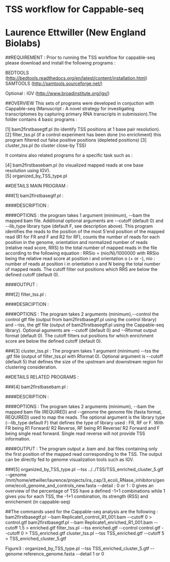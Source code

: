 # TSS workflow for Cappable-seq
# Laurence Ettwiller (New England Biolabs)


##REQUIREMENT : Prior to running the TSS workflow for cappable-seq please download and install the following programs :

BEDTOOLS (http://bedtools.readthedocs.org/en/latest/content/installation.html)
SAMTOOLS (http://samtools.sourceforge.net/)

Optional : 
IGV (http://www.broadinstitute.org/igv/)


##OVERVIEW
This sets of programs were developed in conjuction with Cappable-seq (Manuscript :
A novel strategy for investigating transcriptomes by capturing primary RNA transcripts in submission).The folder contains 4 basic programs :
 
 [1] bam2firstbasegtf.pl (to identify TSS positions at 1 base pair resolution).
 [2] filter_tss.pl (if a control experiment has been done (no enrichment) this program filtered out false positive positions (depleted positions)
 [3] cluster_tss.pl (to cluster close-by TSS)

It contains also related programs for a specific task such as :
   
   [4] bam2firstbasebam.pl (to visualized mapped reads at one base resolution using IGV).	
   [5] organized_by_TSS_type.pl 


##DETAILS MAIN PROGRAM :

###[1] bam2firstbasegtf.pl :

####DESCRIPTION :

####OPTIONS :
the program takes 1 argument (minimum), --bam the mapped bam file. Additional optional arguments are --cutoff (default 0) and --lib_type 
library type (default F, see description above). This program identifies the reads to the position of the most 5'end position of the mapped read (R1 for FR and F and R2 for RF), counts the number of reads for each position in the genome, orientation and normalized number of reads (relative read score, RRS) to the total number of mapped reads in the file according to the following equation :  RRSio = (nio/N)/1000000 with RRSio being the relative read score at position i and orientation o (+ or -), nio : number of reads at position i in orientation o and N being the total number of mapped reads. The cutoff filter out positions which RRS are below the defined cutoff (default 0).

####OUTPUT :


###[2] filter_tss.pl : 

####DESRCIPTION :
    
####OPTIONS :
The program takes 2 arguments (minimum),--control  the control gtf file (output from bam2firstbasegtf.pl using the control library) and --tss, the gtf file (output of bam2firstbasegtf.pl using the Cappable-seq library). Optional aguments are --cutoff (default 0) and --Rformat output format (default 0). The cutoff filters out positions for which enrichment score are below the defined cutoff (default 0). 

 
###[3] cluster_tss.pl : The program takes 1 argument (minimum) --tss the .gtf file (output of filter_tss.pl with Rformat 0). Optional argument is --cutoff (default 5) that defines the size of the upstream and downstream region for clustering consideration. 


##DETAILS RELATED PROGRAMS :


###[4] bam2firstbasebam.pl :

####DESCRIPTION :

####OPTIONS :
The program takes 2 arguments (minimum), --bam the mapped bam file (REQUIRED) and --genome the genome file (fasta format, REQUIRED) used to map the reads. The optional argument is the library type (--lib_type default F) that defines the type of library used : FR, RF or F. With FR being R1 Forward/ R2 Reverse, RF being R1 Reverse/ R2 Forward and F being single read forward. Single read reverse will not provide TSS information.

####OUTPUT :
The program output a .bam and .bai files containing only the first position of the mapped read corresponding to the TSS. The output can be directly fed to genome visualization tools such as IGV.



###[5] organized_by_TSS_type.pl  --tss ../../TSS/TSS_enriched_cluster_5.gtf --genome /mnt/home/ettwiller/laurence/projects/ira_cap/3_ecoli_RNase_inhibitors/genome/ecoli_genome_and_controls_new.fasta --detail : 0 or 1 : 0 gives an overview of the percentage of TSS have a defined -1+1 combinations while 1 gives you for each TSS, the -1+1 combination, its strength (RSS) and enrichement (in cappable-seq) 


##The commands used for the Cappable-seq analysis are the following :
bam2firstbasegtf.pl  --bam Replicate1_control_R1_001.bam --cutoff 0 > control.gtf
bam2firstbasegtf.pl  --bam Replicate1_enriched_R1_001.bam --cutoff 1.5 > enriched.gtf
filter_tss.pl --tss enriched.gtf --control control.gtf --cutoff 0 > TSS_enriched.gtf
cluster_tss.pl  --tss TSS_enriched.gtf --cutoff  5 >  TSS_enriched_cluster_5.gtf

Figure3 :
organized_by_TSS_type.pl  --tss TSS_enriched_cluster_5.gtf --genome reference_genome.fasta --detail 1 or 0


